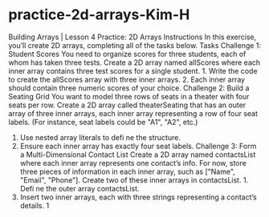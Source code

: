 # practice-2d-arrays-Kim-H

Building Arrays | Lesson 4
Practice: 2D Arrays
Instructions
In this exercise, you’ll create 2D arrays, completing all of the tasks below.
Tasks Challenge 1: Student Scores You need to organize scores for three students, each of whom has taken three tests. Create a 2D array named allScores where each inner array contains three test scores for a single student. 1. Write the code to create the allScores array with three inner arrays.
2. Each inner array should contain three numeric scores of your choice.
Challenge 2: Build a Seating Grid You want to model three rows of seats in a theater with four seats per row. Create a 2D array called theaterSeating that has an outer array of three inner arrays, each inner array representing a row of four seat labels. (For instance, seat labels could be "A1", "A2", etc.)
1. Use nested array literals to defi ne the structure.
2. Ensure each inner array has exactly four seat labels.
Challenge 3: Form a Multi-Dimensional Contact List Create a 2D array named contactsList where each inner array represents one contact’s info. For now, store three pieces of information in each inner array, such as ["Name", "Email", "Phone"]. Create two of these inner arrays in contactsList. 1. Defi ne the outer array contactsList.
2. Insert two inner arrays, each with three strings representing a contact’s details. 1


